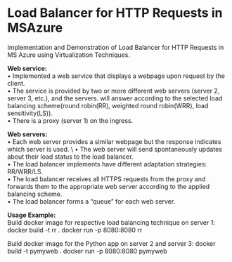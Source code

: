 # Load Balancer for HTTP Requests in MSAzure
  Implementation and Demonstration of Load Balancer for HTTP Requests in MS Azure using Virtualization Techniques. 
  
 **Web service:** \
• Implemented a web service that displays a webpage upon request by the client. \
• The service is provided by two or more different web servers (server 2, server 3, etc.), and the servers.
will answer according to the selected load balancing scheme(round robin(RR), weighted round robin(WRR), load sensitivity(LS)). \
• There is a proxy (server 1) on the ingress. 

**Web servers:** \
• Each web server provides a similar webpage but the response indicates which server is used. \ 
• The web server will send spontaneously updates about their load status to the load balancer. \
• The load balancer implements have different adaptation strategies: RR/WRR/LS. \
• The load balancer receives all HTTPS requests from the proxy and forwards them to the appropriate web server according to the applied balancing scheme. \
• The load balancer forms a “queue” for each web server. 

**Usage Example:** \
Build docker image for respective load balancing technique on server 1:
docker build -t rr .
docker run -p 8080:8080 rr

Build docker image for the Python app on server 2 and server 3:
docker build -t pymyweb .
docker run -p 8080:8080 pymyweb

